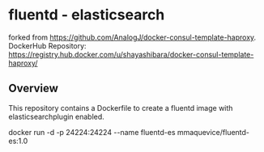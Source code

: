 fluentd - elasticsearch
==============================

forked from https://github.com/AnalogJ/docker-consul-template-haproxy.
DockerHub Repository: https://registry.hub.docker.com/u/shayashibara/docker-consul-template-haproxy/

## Overview

This repository contains a Dockerfile to create a fluentd image with elasticsearchplugin enabled. 

docker run -d -p 24224:24224 --name fluentd-es mmaquevice/fluentd-es:1.0